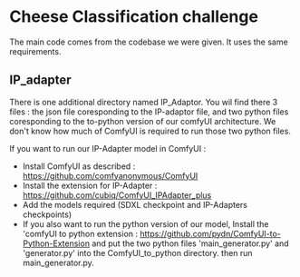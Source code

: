 # Cheese Classification challenge
The main code comes from the codebase we were given. It uses the same requirements. 

## IP_adapter
There is one additional directory named IP_Adaptor. 
You wil find there 3 files : the json file coresponding to the IP-adaptor file, and two python files coresponding to the to-python version of our comfyUI architecture. We don't know how much of ComfyUI is required to run those two python files. 
 
If you want to run our IP-Adapter model in ComfyUI : 
  - Install ComfyUI as described : https://github.com/comfyanonymous/ComfyUI 
  - Install the extension for IP-Adapter : https://github.com/cubiq/ComfyUI_IPAdapter_plus 
  - Add the models required (SDXL checkpoint and IP-Adapters checkpoints)
  - If you also want to run the python version of our model, Install the 'comfyUI to python extension : https://github.com/pydn/ComfyUI-to-Python-Extension and put the two python files 'main_generator.py' and 'generator.py' into the ComfyUI_to_python directory. then run main_generator.py. 

